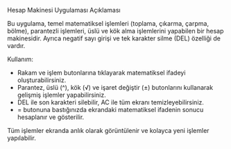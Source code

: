 Hesap Makinesi Uygulaması Açıklaması

Bu uygulama, temel matematiksel işlemleri (toplama, çıkarma, çarpma, bölme), parantezli işlemleri, üslü ve kök alma işlemlerini yapabilen bir hesap makinesidir. Ayrıca negatif sayı girişi ve tek karakter silme (DEL) özelliği de vardır.

Kullanım:
- Rakam ve işlem butonlarına tıklayarak matematiksel ifadeyi oluşturabilirsiniz.
- Parantez, üslü (^), kök (√) ve işaret değiştir (±) butonlarını kullanarak gelişmiş işlemler yapabilirsiniz.
- DEL ile son karakteri silebilir, AC ile tüm ekranı temizleyebilirsiniz.
- = butonuna bastığınızda ekrandaki matematiksel ifadenin sonucu hesaplanır ve gösterilir.

Tüm işlemler ekranda anlık olarak görüntülenir ve kolayca yeni işlemler yapılabilir.
